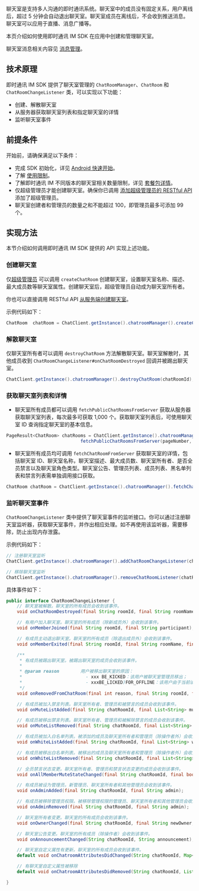 聊天室是支持多人沟通的即时通讯系统。聊天室中的成员没有固定关系，用户离线后，超过 5 分钟会自动退出聊天室。聊天室成员在离线后，不会收到推送消息。聊天室可以应用于直播、消息广播等。

本页介绍如何使用即时通讯 IM SDK 在应用中创建和管理聊天室。

聊天室消息相关内容见 [消息管理](./agora_chat_message_overview)。

## 技术原理

即时通讯 IM SDK 提供了聊天室管理的 `ChatRoomManager`、`ChatRoom` 和 `ChatRoomChangeListener` 类，可以实现以下功能：

- 创建、解散聊天室
- 从服务器获取聊天室列表和指定聊天室的详情
- 监听聊天室事件

## 前提条件

开始前，请确保满足以下条件：

- 完成 SDK 初始化，详见 [Android 快速开始](./agora_chat_get_started_android)。
- 了解 [使用限制](./agora_chat_limitation)。
- 了解即时通讯 IM 不同版本的聊天室相关数量限制，详见 [套餐包详情](./agora_chat_plan)。
- 仅超级管理员才能创建聊天室。确保你已调用 [添加超级管理员的 RESTful API](./agora_chat_restful_chatroom_superadmin?platform=RESTful#添加超级管理员) 添加了超级管理员。
- 聊天室创建者和管理员的数量之和不能超过 100，即管理员最多可添加 99 个。

## 实现方法

本节介绍如何调用即时通讯 IM SDK 提供的 API 实现上述功能。

### 创建聊天室

仅[超级管理员](./agora_chat_restful_chatroom_superadmin?platform=RESTful#添加聊天室超级管理员) 可以调用 `createChatRoom` 创建聊天室，设置聊天室名称、描述、最大成员数等聊天室属性。创建聊天室后，超级管理员自动成为聊天室所有者。

你也可以直接调用 RESTful API [从服务端创建聊天室](./agora_chat_restful_chatroom#创建聊天室)。

示例代码如下：

```java
ChatRoom  chatRoom = ChatClient.getInstance().chatroomManager().createChatRoom(subject, description, welcomMessage, maxUserCount, members);
```

### 解散聊天室

仅聊天室所有者可以调用 `destroyChatRoom` 方法解散聊天室。聊天室解散时，其他成员收到 `ChatRoomChangeListener#onChatRoomDestroyed` 回调并被踢出聊天室。

```java 
ChatClient.getInstance().chatroomManager().destroyChatRoom(chatRoomId);
```

### 获取聊天室列表和详情

- 聊天室所有成员都可以调用 `fetchPublicChatRoomsFromServer` 获取从服务器获取聊天室列表，每次最多可获取 1,000 个。获取聊天室列表后，可使用聊天室 ID 查询指定聊天室的基本信息。

```java
PageResult<ChatRoom> chatRooms = ChatClient.getInstance().chatroomManager().
                            fetchPublicChatRoomsFromServer(pageNumber, pageSize);
```

- 聊天室所有成员均可调用 `fetchChatRoomFromServer` 获取聊天室的详情，包括聊天室 ID、聊天室名称，聊天室描述、最大成员数、聊天室所有者、是否全员禁言以及聊天室角色类型。聊天室公告、管理员列表、成员列表、黑名单列表和禁言列表需单独调用接口获取。

```java
ChatRoom chatRoom = ChatClient.getInstance().chatroomManager().fetchChatRoomFromServer(chatRoomId);
```

### 监听聊天室事件

`ChatRoomChangeListener` 类中提供了聊天室事件的监听接口。你可以通过注册聊天室监听器，获取聊天室事件，并作出相应处理。如不再使用该监听器，需要移除，防止出现内存泄露。

示例代码如下：

```java
// 注册聊天室监听
ChatClient.getInstance().chatroomManager().addChatRoomChangeListener(chatRoomChangeListener);

// 移除聊天室监听
ChatClient.getInstance().chatroomManager().removeChatRoomListener(chatRoomChangeListener);
```

具体事件如下：

```java
public interface ChatRoomChangeListener {
    // 聊天室被解散。聊天室的所有成员会收到该事件。
    void onChatRoomDestroyed(final String roomId, final String roomName);

    // 有用户加入聊天室。聊天室的所有成员（除新成员外）会收到该事件。
    void onMemberJoined(final String roomId, final String participant);

    // 有成员主动退出聊天室。聊天室的所有成员（除退出成员外）会收到该事件。
    void onMemberExited(final String roomId, final String roomName, final String participant);

    /**
     * 有成员被踢出聊天室。被踢出聊天室的成员会收到该事件。
     *
     * @param reason        用户被移出聊天室的原因：
     *                        - xxx BE_KICKED：该用户被聊天室管理员移出；
     *                        - xxxBE_LICKED)FOR_OFFLINE：该用户由于当前设备断网被服务器移出聊天室。
     */
    void onRemovedFromChatRoom(final int reason, final String roomId, final String roomName, final String participant);

    // 有成员被加入禁言列表。聊天室所有者、管理员和被禁言的成员会收到该事件。
    void onMuteListAdded(final String chatRoomId, final List<String> mutes, final long expireTime);

    // 有成员被移出禁言列表。聊天室所有者、管理员和被解除禁言的成员会收到该事件。
    void onMuteListRemoved(final String chatRoomId, final List<String> mutes);

    // 有成员被加入白名单列表。被添加的成员及聊天室所有者和管理员（除操作者外）会收到该事件。
    void onWhiteListAdded(final String chatRoomId, final List<String> whitelist);

    // 有成员被移出白名单列表。被移出的成员及聊天室所有者和管理员（除操作者外）会收到该事件。
    void onWhiteListRemoved(final String chatRoomId, final List<String> whitelist);

    // 全员禁言状态变更。聊天室所有者、管理员和禁言状态变更的成员会收到该事件。
    void onAllMemberMuteStateChanged(final String chatRoomId, final boolean isMuted);

    // 有成员被设为管理员。新管理员、聊天室所有者和其他管理员会收到该事件。
    void onAdminAdded(final String chatRoomId, final String admin);

    // 有成员被移除管理员权限。被移除管理权限的管理员、聊天室所有者和其他管理员会收到该事件。
    void onAdminRemoved(final String chatRoomId, final String admin);

    // 聊天室所有者变更。聊天室的所有成员会收到该事件。
    void onOwnerChanged(final String chatRoomId, final String newOwner, final String oldOwner);

    // 聊天室公告变更。聊天室的所有成员（除操作者）会收到该事件。
    void onAnnouncementChanged(String chatRoomId, String announcement);

    // 聊天室自定义属性有更新。聊天室的所有成员会收到该事件。
    default void onChatroomAttributesDidChanged(String chatRoomId, Map<String,String> attributeMap , String from){}

    // 有聊天室自定义属性被移除
    default void onChatroomAttributesDidRemoved(String chatRoomId, List<String> keyList , String from){}

}
```